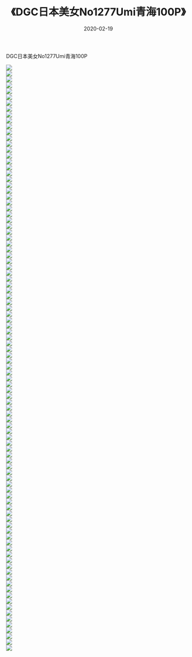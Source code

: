 ﻿---
layout: post
title:  《DGC日本美女No1277Umi青海100P》
date:   2020-02-19
img: http://pic.660000.xyz/1:/性感/2020/DGC日本美女No1277Umi青海100P/000.jpg
categories: [美女, 清纯, 唯美]
---

DGC日本美女No1277Umi青海100P

  ![](http://pic.660000.xyz/1:/性感/2020/DGC日本美女No1277Umi青海100P/001.jpg) <br> ![](http://pic.660000.xyz/1:/性感/2020/DGC日本美女No1277Umi青海100P/002.jpg) <br> ![](http://pic.660000.xyz/1:/性感/2020/DGC日本美女No1277Umi青海100P/003.jpg) <br> ![](http://pic.660000.xyz/1:/性感/2020/DGC日本美女No1277Umi青海100P/004.jpg) <br> ![](http://pic.660000.xyz/1:/性感/2020/DGC日本美女No1277Umi青海100P/005.jpg) <br> ![](http://pic.660000.xyz/1:/性感/2020/DGC日本美女No1277Umi青海100P/006.jpg) <br> ![](http://pic.660000.xyz/1:/性感/2020/DGC日本美女No1277Umi青海100P/007.jpg) <br> ![](http://pic.660000.xyz/1:/性感/2020/DGC日本美女No1277Umi青海100P/008.jpg) <br> ![](http://pic.660000.xyz/1:/性感/2020/DGC日本美女No1277Umi青海100P/009.jpg) <br> ![](http://pic.660000.xyz/1:/性感/2020/DGC日本美女No1277Umi青海100P/010.jpg) <br> ![](http://pic.660000.xyz/1:/性感/2020/DGC日本美女No1277Umi青海100P/011.jpg) <br> ![](http://pic.660000.xyz/1:/性感/2020/DGC日本美女No1277Umi青海100P/012.jpg) <br> ![](http://pic.660000.xyz/1:/性感/2020/DGC日本美女No1277Umi青海100P/013.jpg) <br> ![](http://pic.660000.xyz/1:/性感/2020/DGC日本美女No1277Umi青海100P/014.jpg) <br> ![](http://pic.660000.xyz/1:/性感/2020/DGC日本美女No1277Umi青海100P/015.jpg) <br> ![](http://pic.660000.xyz/1:/性感/2020/DGC日本美女No1277Umi青海100P/016.jpg) <br> ![](http://pic.660000.xyz/1:/性感/2020/DGC日本美女No1277Umi青海100P/017.jpg) <br> ![](http://pic.660000.xyz/1:/性感/2020/DGC日本美女No1277Umi青海100P/018.jpg) <br> ![](http://pic.660000.xyz/1:/性感/2020/DGC日本美女No1277Umi青海100P/019.jpg) <br> ![](http://pic.660000.xyz/1:/性感/2020/DGC日本美女No1277Umi青海100P/020.jpg) <br> ![](http://pic.660000.xyz/1:/性感/2020/DGC日本美女No1277Umi青海100P/021.jpg) <br> ![](http://pic.660000.xyz/1:/性感/2020/DGC日本美女No1277Umi青海100P/022.jpg) <br> ![](http://pic.660000.xyz/1:/性感/2020/DGC日本美女No1277Umi青海100P/023.jpg) <br> ![](http://pic.660000.xyz/1:/性感/2020/DGC日本美女No1277Umi青海100P/024.jpg) <br> ![](http://pic.660000.xyz/1:/性感/2020/DGC日本美女No1277Umi青海100P/025.jpg) <br> ![](http://pic.660000.xyz/1:/性感/2020/DGC日本美女No1277Umi青海100P/026.jpg) <br> ![](http://pic.660000.xyz/1:/性感/2020/DGC日本美女No1277Umi青海100P/027.jpg) <br> ![](http://pic.660000.xyz/1:/性感/2020/DGC日本美女No1277Umi青海100P/028.jpg) <br> ![](http://pic.660000.xyz/1:/性感/2020/DGC日本美女No1277Umi青海100P/029.jpg) <br> ![](http://pic.660000.xyz/1:/性感/2020/DGC日本美女No1277Umi青海100P/030.jpg) <br> ![](http://pic.660000.xyz/1:/性感/2020/DGC日本美女No1277Umi青海100P/031.jpg) <br> ![](http://pic.660000.xyz/1:/性感/2020/DGC日本美女No1277Umi青海100P/032.jpg) <br> ![](http://pic.660000.xyz/1:/性感/2020/DGC日本美女No1277Umi青海100P/033.jpg) <br> ![](http://pic.660000.xyz/1:/性感/2020/DGC日本美女No1277Umi青海100P/034.jpg) <br> ![](http://pic.660000.xyz/1:/性感/2020/DGC日本美女No1277Umi青海100P/035.jpg) <br> ![](http://pic.660000.xyz/1:/性感/2020/DGC日本美女No1277Umi青海100P/036.jpg) <br> ![](http://pic.660000.xyz/1:/性感/2020/DGC日本美女No1277Umi青海100P/037.jpg) <br> ![](http://pic.660000.xyz/1:/性感/2020/DGC日本美女No1277Umi青海100P/038.jpg) <br> ![](http://pic.660000.xyz/1:/性感/2020/DGC日本美女No1277Umi青海100P/039.jpg) <br> ![](http://pic.660000.xyz/1:/性感/2020/DGC日本美女No1277Umi青海100P/040.jpg) <br> ![](http://pic.660000.xyz/1:/性感/2020/DGC日本美女No1277Umi青海100P/041.jpg) <br> ![](http://pic.660000.xyz/1:/性感/2020/DGC日本美女No1277Umi青海100P/042.jpg) <br> ![](http://pic.660000.xyz/1:/性感/2020/DGC日本美女No1277Umi青海100P/043.jpg) <br> ![](http://pic.660000.xyz/1:/性感/2020/DGC日本美女No1277Umi青海100P/044.jpg) <br> ![](http://pic.660000.xyz/1:/性感/2020/DGC日本美女No1277Umi青海100P/045.jpg) <br> ![](http://pic.660000.xyz/1:/性感/2020/DGC日本美女No1277Umi青海100P/046.jpg) <br> ![](http://pic.660000.xyz/1:/性感/2020/DGC日本美女No1277Umi青海100P/047.jpg) <br> ![](http://pic.660000.xyz/1:/性感/2020/DGC日本美女No1277Umi青海100P/048.jpg) <br> ![](http://pic.660000.xyz/1:/性感/2020/DGC日本美女No1277Umi青海100P/049.jpg) <br> ![](http://pic.660000.xyz/1:/性感/2020/DGC日本美女No1277Umi青海100P/050.jpg) <br> ![](http://pic.660000.xyz/1:/性感/2020/DGC日本美女No1277Umi青海100P/051.jpg) <br> ![](http://pic.660000.xyz/1:/性感/2020/DGC日本美女No1277Umi青海100P/052.jpg) <br> ![](http://pic.660000.xyz/1:/性感/2020/DGC日本美女No1277Umi青海100P/053.jpg) <br> ![](http://pic.660000.xyz/1:/性感/2020/DGC日本美女No1277Umi青海100P/054.jpg) <br> ![](http://pic.660000.xyz/1:/性感/2020/DGC日本美女No1277Umi青海100P/055.jpg) <br> ![](http://pic.660000.xyz/1:/性感/2020/DGC日本美女No1277Umi青海100P/056.jpg) <br> ![](http://pic.660000.xyz/1:/性感/2020/DGC日本美女No1277Umi青海100P/057.jpg) <br> ![](http://pic.660000.xyz/1:/性感/2020/DGC日本美女No1277Umi青海100P/058.jpg) <br> ![](http://pic.660000.xyz/1:/性感/2020/DGC日本美女No1277Umi青海100P/059.jpg) <br> ![](http://pic.660000.xyz/1:/性感/2020/DGC日本美女No1277Umi青海100P/060.jpg) <br> ![](http://pic.660000.xyz/1:/性感/2020/DGC日本美女No1277Umi青海100P/061.jpg) <br> ![](http://pic.660000.xyz/1:/性感/2020/DGC日本美女No1277Umi青海100P/062.jpg) <br> ![](http://pic.660000.xyz/1:/性感/2020/DGC日本美女No1277Umi青海100P/063.jpg) <br> ![](http://pic.660000.xyz/1:/性感/2020/DGC日本美女No1277Umi青海100P/064.jpg) <br> ![](http://pic.660000.xyz/1:/性感/2020/DGC日本美女No1277Umi青海100P/065.jpg) <br> ![](http://pic.660000.xyz/1:/性感/2020/DGC日本美女No1277Umi青海100P/066.jpg) <br> ![](http://pic.660000.xyz/1:/性感/2020/DGC日本美女No1277Umi青海100P/067.jpg) <br> ![](http://pic.660000.xyz/1:/性感/2020/DGC日本美女No1277Umi青海100P/068.jpg) <br> ![](http://pic.660000.xyz/1:/性感/2020/DGC日本美女No1277Umi青海100P/069.jpg) <br> ![](http://pic.660000.xyz/1:/性感/2020/DGC日本美女No1277Umi青海100P/070.jpg) <br> ![](http://pic.660000.xyz/1:/性感/2020/DGC日本美女No1277Umi青海100P/071.jpg) <br> ![](http://pic.660000.xyz/1:/性感/2020/DGC日本美女No1277Umi青海100P/072.jpg) <br> ![](http://pic.660000.xyz/1:/性感/2020/DGC日本美女No1277Umi青海100P/073.jpg) <br> ![](http://pic.660000.xyz/1:/性感/2020/DGC日本美女No1277Umi青海100P/074.jpg) <br> ![](http://pic.660000.xyz/1:/性感/2020/DGC日本美女No1277Umi青海100P/075.jpg) <br> ![](http://pic.660000.xyz/1:/性感/2020/DGC日本美女No1277Umi青海100P/076.jpg) <br> ![](http://pic.660000.xyz/1:/性感/2020/DGC日本美女No1277Umi青海100P/077.jpg) <br> ![](http://pic.660000.xyz/1:/性感/2020/DGC日本美女No1277Umi青海100P/078.jpg) <br> ![](http://pic.660000.xyz/1:/性感/2020/DGC日本美女No1277Umi青海100P/079.jpg) <br> ![](http://pic.660000.xyz/1:/性感/2020/DGC日本美女No1277Umi青海100P/080.jpg) <br> ![](http://pic.660000.xyz/1:/性感/2020/DGC日本美女No1277Umi青海100P/081.jpg) <br> ![](http://pic.660000.xyz/1:/性感/2020/DGC日本美女No1277Umi青海100P/082.jpg) <br> ![](http://pic.660000.xyz/1:/性感/2020/DGC日本美女No1277Umi青海100P/083.jpg) <br> ![](http://pic.660000.xyz/1:/性感/2020/DGC日本美女No1277Umi青海100P/084.jpg) <br> ![](http://pic.660000.xyz/1:/性感/2020/DGC日本美女No1277Umi青海100P/085.jpg) <br> ![](http://pic.660000.xyz/1:/性感/2020/DGC日本美女No1277Umi青海100P/086.jpg) <br> ![](http://pic.660000.xyz/1:/性感/2020/DGC日本美女No1277Umi青海100P/087.jpg) <br> ![](http://pic.660000.xyz/1:/性感/2020/DGC日本美女No1277Umi青海100P/088.jpg) <br> ![](http://pic.660000.xyz/1:/性感/2020/DGC日本美女No1277Umi青海100P/089.jpg) <br> ![](http://pic.660000.xyz/1:/性感/2020/DGC日本美女No1277Umi青海100P/090.jpg) <br> ![](http://pic.660000.xyz/1:/性感/2020/DGC日本美女No1277Umi青海100P/091.jpg) <br> ![](http://pic.660000.xyz/1:/性感/2020/DGC日本美女No1277Umi青海100P/092.jpg) <br> ![](http://pic.660000.xyz/1:/性感/2020/DGC日本美女No1277Umi青海100P/093.jpg) <br> ![](http://pic.660000.xyz/1:/性感/2020/DGC日本美女No1277Umi青海100P/094.jpg) <br> ![](http://pic.660000.xyz/1:/性感/2020/DGC日本美女No1277Umi青海100P/095.jpg) <br> ![](http://pic.660000.xyz/1:/性感/2020/DGC日本美女No1277Umi青海100P/096.jpg) <br> ![](http://pic.660000.xyz/1:/性感/2020/DGC日本美女No1277Umi青海100P/097.jpg) <br> ![](http://pic.660000.xyz/1:/性感/2020/DGC日本美女No1277Umi青海100P/098.jpg) <br> ![](http://pic.660000.xyz/1:/性感/2020/DGC日本美女No1277Umi青海100P/099.jpg) <br> ![](http://pic.660000.xyz/1:/性感/2020/DGC日本美女No1277Umi青海100P/100.jpg) <br>